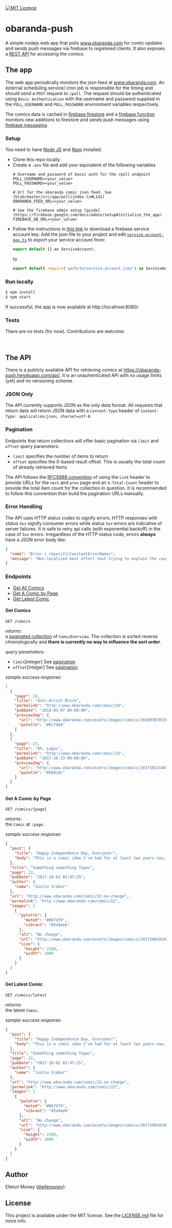 [![MIT Licence](https://badges.frapsoft.com/os/mit/mit.svg?v=103)](https://opensource.org/licenses/mit-license.php)   

# obaranda-push
A simple nodejs web app that polls www.obaranda.com for comic updates and sends push messages via firebase to registered clients. It also exposes a [REST API](#the-api) for accessing the comics.

## The app
The web app periodically monitors the json feed at www.obaranda.com. An external scheduling service/ cron job is responsible for the timing and should send a `POST` request to `/poll`. The request should be authenticated using `Basic Authentication` with the username and password supplied in the `POLL_USERNAME` and `POLL_PASSWORD` environment variables respectively.

The comics data is cached in [firebase firestore][1] and a [firebase function][2] monitors new additions to firestore and sends push messages using [firebase messaging][3].

### Setup
You need to have [Node JS](https://www.nodejs.org) and [Npm](https://www.npmjs.org) installed.
 - Clone this repo locally
 - Create a `.env` file and add your equivalent of the following variables
   ```
   # Username and password of basic auth for the /poll endpoint
   POLL_USERNAME=<your_value>
   POLL_PASSWORD=<your_value>
   
   # Url for the obaranda comic json feed. See [blob/master/src/app/poll/index.ts#L142]
   OBARANDA_FEED_URL=<your_value>
   
   # See the firebase admin setup [guide](https://firebase.google.com/docs/admin/setup#initialize_the_app)
   FIREBASE_DB_URL=<your_value>
   ```
 - Follow the instructions in [this link](https://firebase.google.com/docs/admin/setup#add_firebase_to_your_app) to download a firebase service account key.
   Add the json file to your project and edit [`service-account-key.ts`](src/app/service-account-key.ts#L3) to export your service account from:
   ```typescript
   export default {} as ServiceAccount;
   ```
   to
   ```typescript
   export default require('path/to/service-account.json') as ServiceAccount;
   ```

### Run locally
```sh
$ npm install
$ npm start
```
If successful, the app is now available at http://localhost:8080/.

### Tests
There are no tests (for now). Contributions are welcome.

</br>

## The API
There is a publicly available API for retrieving comics at https://obaranda-push.herokuapp.com/api/. 
It is an unauhenticated API with no usage limits (yet) and no versioning scheme.

### JSON Only
The API currently supports JSON as the only data format. All requests that return data will return JSON data with a `Content-Type` header of `Content-Type: application/json; charset=utf-8`.

### Pagination
Endpoints that return collections will offer basic pagination via `limit` and `offset` query parameters.
- `limit` specifies the number of items to return
- `offset` specifies the 0-based result offset. This is usually the total count of already retrieved items

The API follows the [RFC5988 convention](https://tools.ietf.org/html/rfc5988) of using the `Link` header to provide URLs for the `next` and `prev` page and an `X-Total-Count` header to provide the total item count for the collection in question. It is recommended to follow this convention than build the pagination URLs manually.

### Error Handling
The API uses HTTP status codes to signify errors. HTTP responses with status `4xx` signify consumer errors while status `5xx` errors are indicative of server failures. It is safe to retry api calls (with exponential backoff) in the case of `5xx` errors. Irregardless of the HTTP status code, errors **always** have a JSON error body like:
```json
{
  "name": "Error | <SpecificConstantErrorName>",
  "message": "Non-localized best effort text trying to explain the cause of the error"
}
```

### Endpoints
- [Get All Comics](#get-comics)
- [Get A Comic by Page](#get-a-comic-by-page)
- [Get Latest Comic](#get-latest-comic)

#### Get Comics
`GET /comics`

*returns:*
</br>
a [paginated collection](#pagination) of `ComicOverview`. The collection is sorted reverse chronologically and **there is currently no way to influence the sort order**.

*query parameters:*
</br>
- `limit`[integer] See [pagination](#pagination)
- `offset`[integer] See [pagination](#pagination)
 
*sample success response:*
</br>
```json
[
  {
    "page": 24,
    "title": "Anti-Artist Block",
    "permalink": "http://www.obaranda.com/comic/24",
    "pubDate": "2018-03-07 00:00:00",
    "previewImg": {
      "url": "http://www.obaranda.com/assets/images/comics/201803070150148273161/0001.jpg",
      "palette": "#9c7464"
    }
  },
  {
    "page": 23,
    "title": "Oh, Lagos",
    "permalink": "http://www.obaranda.com/comic/23",
    "pubDate": "2017-10-23 00:00:00",
    "previewImg": {
      "url": "http://www.obaranda.com/assets/images/comics/201710231401297524381/Gidi1.jpg",
      "palette": "#56819c"
    }
  }
]
```

#### Get A Comic by Page
`GET /comics/{page}`

*returns:*
</br>
the  `Comic` at `:page`.
 
*sample success response:*
</br>
```json
{
  "post": {
    "title": "Happy Independence Day, Everyone!",
    "body": "This is a comic idea I've had for at least two years now, but sheer laziness has prevented me from sketching it. \r\n\r\nHow's your independence day celebration going? Anyone wearing green and white? "
  },
  "title": "Something something Tupac",
  "page": 22,
  "pubDate": "2017-10-01 03:47:25",
  "author": {
    "name": "Justin Irabor"
  },
  "url": "http://www.obaranda.com/comic/22-no-change",
  "permalink": "http://www.obaranda.com/comic/22",
  "images": [
    {
      "palette": {
        "muted": "#867d79",
        "vibrant": "#2a9aeb"
      },
      "alt": "No change",
      "url": "http://www.obaranda.com/assets/images/comics/201710010349399949511/No change.jpg",
      "size": {
        "height": 2380,
        "width": 1000
      }
    }
  ]
}
```

#### Get Latest Comic
`GET /comics/latest`

*returns:*
</br>
the latest `Comic`.
 
*sample success response:*
</br>
```json
{
  "post": {
    "title": "Happy Independence Day, Everyone!",
    "body": "This is a comic idea I've had for at least two years now, but sheer laziness has prevented me from sketching it. \r\n\r\nHow's your independence day celebration going? Anyone wearing green and white? "
  },
  "title": "Something something Tupac",
  "page": 22,
  "pubDate": "2017-10-01 03:47:25",
  "author": {
    "name": "Justin Irabor"
  },
  "url": "http://www.obaranda.com/comic/22-no-change",
  "permalink": "http://www.obaranda.com/comic/22",
  "images": [
    {
      "palette": {
        "muted": "#867d79",
        "vibrant": "#2a9aeb"
      },
      "alt": "No change",
      "url": "http://www.obaranda.com/assets/images/comics/201710010349399949511/No change.jpg",
      "size": {
        "height": 2380,
        "width": 1000
      }
    }
  ]
}
```

## Author
Efeturi Money ([@efemoney](https://twitter.com/efemoney_)).

## License
This project is available under the MIT license. See the [LICENSE.md](LICENSE.md) file for more info.

[1]: https://firebase.google.com/docs/firestore/
[2]: https://firebase.google.com/docs/functions/
[3]: https://firebase.google.com/docs/cloud-messaging/

